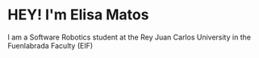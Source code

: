 # HEY! I'm Elisa Matos

I am a Software Robotics student at the Rey Juan Carlos University in the Fuenlabrada Faculty (EIF)
